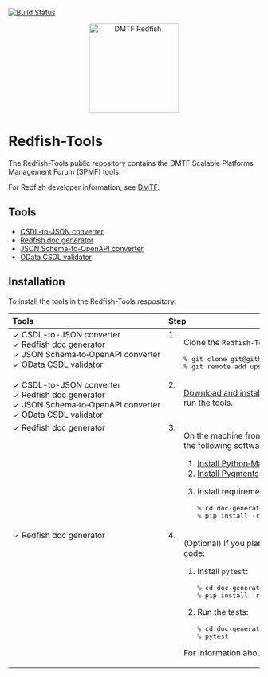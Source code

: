 [![Build Status](https://travis-ci.com/DMTF/Redfish-Tools.svg?branch=master)](https://travis-ci.com/github/DMTF/Redfish-Tools)
<p align="center">
  <img src="http://redfish.dmtf.org/sites/all/themes/dmtf2015/images/dmtf-redfish-logo.png" alt="DMTF Redfish" width=180>
</p>

# Redfish-Tools

The Redfish-Tools public repository contains the DMTF Scalable Platforms Management Forum (SPMF) tools.

For Redfish developer information, see [DMTF](https://redfish.dmtf.org/ "https://redfish.dmtf.org/").

## Tools

* [CSDL-to-JSON converter](csdl-to-json-convertor/README.md "csdl-to-json-convertor/README.md")
* [Redfish doc generator](doc-generator/README.md "doc-generator/README.md")
* [JSON Schema-to-OpenAPI converter](json-to-openapi-converter/README.md "json-to-openapi-converter/README.md")
* [OData CSDL validator](odata-csdl-validator/README.md "odata-csdl-validator/README.md")

## Installation

To install the tools in the Redfish-Tools respository:

<table>
   <thead>
      <tr>
         <th align="left" valign="top">Tools</th>
         <th align="left" valign="top" colspan="2">Step</th>
      </tr>
   </thead>
   <tbody>
      <tr>
         <td align="left" valign="top">&checkmark;&nbsp;CSDL-to-JSON converter<br/>&checkmark;&nbsp;Redfish doc generator<br/>&checkmark;&nbsp;JSON&nbsp;Schema&#8209;to&#8209;OpenAPI&nbsp;converter<br/>&checkmark;&nbsp;OData CSDL validator</td>
         <td align="left" valign="top">1.</td>
         <td align="left" valign="top">
            <p>Clone the <code>Redfish-Tools</code> repository:</p>
            <pre lang="bash">% git clone git@github.com:DMTF/Redfish-Tools.git
% git remote add upstream git@github.com:DMTF/Redfish-Tools.git</pre>
         </td>
      </tr>
      <tr>
         <td align="left" valign="top">&checkmark;&nbsp;CSDL-to-JSON converter<br/>&checkmark;&nbsp;Redfish doc generator<br/>&checkmark;&nbsp;JSON&nbsp;Schema&#8209;to&#8209;OpenAPI&nbsp;converter<br/>&checkmark;&nbsp;OData CSDL validator</td>
         <td align="left" valign="top">2.</td>
         <td align="left" valign="top">
            <p><a href="https://www.python.org/downloads/" title="https://www.python.org/downloads/">Download and install Python</a> on the machine from which you will run the tools.</p>
         </td>
      </tr>
      <tr>
         <td align="left" valign="top">&checkmark;&nbsp;Redfish doc generator</td>
         <td align="left" valign="top">3.</td>
         <td align="left" valign="top">
            <p>On the machine from which you will run <code>doc_generator.py</code>, install the following software, which is required for HTML output:</p>
            <ol>
               <li><a href="https://python-markdown.github.io/install/" title="https://python-markdown.github.io/install/">Install Python&#8209;Markdown</a>.</li>
               <li><a href="http://pygments.org/" title="http://pygments.org/">Install Pygments</a>.</li>
               <li>
                  <p>Install requirements:</p>
                  <pre lang="bash">% cd doc-generator
% pip install -r requirements.txt</pre>
         </td>
      </tr>
      <tr>
         <td align="left" valign="top">&checkmark;&nbsp;Redfish doc generator</td>
         <td align="left" valign="top">4.</td>
         <td align="left" valign="top">
            <p>(Optional) If you plan to make changes to the <code>doc_generator.py</code> code:</p>
            <ol>
               <li><p>Install <code>pytest</code>:</p>
                  <pre lang="bash">% cd doc-generator
% pip install -r dev_requirements.txt</pre>
               </li>
               <li>
                  <p>Run the tests:</p>
                  <pre lang="bash">% cd doc-generator
% pytest</pre>
               </li>
            </ol>
            <p>For information about <code>pytest</code>, see <a href="https://docs.pytest.org/en/latest/getting-started.html" title="https://docs.pytest.org/en/latest/getting-started.html">pytest</a>.
         </td>
      </tr>
   </tbody>
</table>
